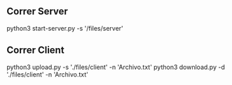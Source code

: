 
## Correr Server
python3 start-server.py -s '/files/server'

## Correr Client
python3 upload.py -s './files/client' -n 'Archivo.txt' 
python3 download.py -d './files/client' -n 'Archivo.txt'